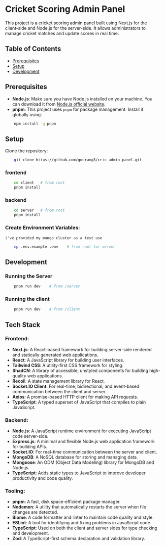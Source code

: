 # Cricket Scoring Admin Panel

This project is a cricket scoring admin panel built using Next.js for the client-side and Node.js for the server-side. It allows administrators to manage cricket matches and update scores in real time.

## Table of Contents

- [Prerequisites](#prerequisites)
- [Setup](#setup)
- [Development](#development)

## Prerequisites

- **Node.js**: Make sure you have Node.js installed on your machine. You can download it from [Node.js official website](https://nodejs.org/).
- **pnpm**: This project uses `pnpm` for package management. Install it globally using:

```bash
    npm install -g pnpm
```

## Setup
Clone the repository:

```bash
    git clone https://github.com/gouravg8/cric-admin-panel.git
```
### frontend
```bash
    cd client   # from root
    pnpm install
```
### backend
```bash
    cd server   # from root
    pnpm install
```

### Create Environment Variables:
`i've provided my mongo cluster as a test use`
```bash
    cp .env.example .env    # from root for server
```

## Development

### Running the Server
```bash
    pnpm run dev    # from /server
```

### Running the client
```bash
    pnpm run dev    # from /client
```


## Tech Stack

### **Frontend:**
- **Next.js**: A React-based framework for building server-side rendered and statically generated web applications.
- **React**: A JavaScript library for building user interfaces.
- **Tailwind CSS**: A utility-first CSS framework for styling.
- **ShadCN**: A library of accessible, unstyled components for building high-quality web applications.
- **Recoil**: A state management library for React.
- **Socket.IO Client**: For real-time, bidirectional, and event-based communication between the client and server.
- **Axios**: A promise-based HTTP client for making API requests.
- **TypeScript**: A typed superset of JavaScript that compiles to plain JavaScript.

### **Backend:**
- **Node.js**: A JavaScript runtime environment for executing JavaScript code server-side.
- **Express.js**: A minimal and flexible Node.js web application framework for building APIs.
- **Socket.IO**: For real-time communication between the server and client.
- **MongoDB**: A NoSQL database for storing and managing data.
- **Mongoose**: An ODM (Object Data Modeling) library for MongoDB and Node.js.
- **TypeScript**: Adds static types to JavaScript to improve developer productivity and code quality.

### **Tooling:**
- **pnpm**: A fast, disk space-efficient package manager.
- **Nodemon**: A utility that automatically restarts the server when file changes are detected.
- **Biome**: A code formatter and linter to maintain code quality and style.
- **ESLint**: A tool for identifying and fixing problems in JavaScript code.
- **TypeScript**: Used on both the client and server sides for type checking and development.
- **Zod**: A TypeScript-first schema declaration and validation library.